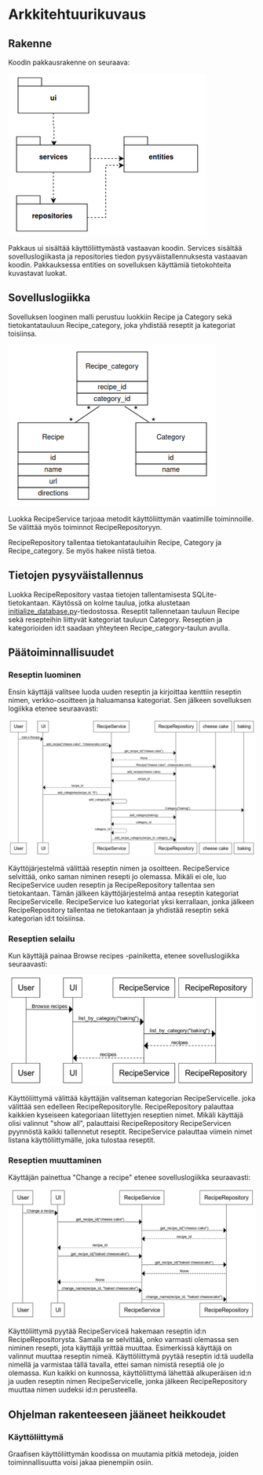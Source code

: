 # Arkkitehtuurikuvaus

## Rakenne

Koodin pakkausrakenne on seuraava:

![arkkitehtuuri-pakkaus](./kuvat/arkkitehtuuri-pakkaus.png)

Pakkaus ui sisältää käyttöliittymästä vastaavan koodin.
Services sisältää sovelluslogiikasta ja repositories tiedon pysyväistallennuksesta vastaavan koodin.
Pakkauksessa entities on sovelluksen käyttämiä tietokohteita kuvastavat luokat.

## Sovelluslogiikka

Sovelluksen looginen malli perustuu luokkiin Recipe ja Category
sekä tietokantatauluun Recipe_category, joka yhdistää reseptit ja kategoriat toisiinsa.

![arkkitehtuuri](./kuvat/arkkitehtuuri.png)

Luokka RecipeService tarjoaa metodit käyttöliittymän vaatimille toiminnoille.
Se välittää myös toiminnot RecipeRepositoryyn.

RecipeRepository tallentaa tietokantatauluihin Recipe, Category ja Recipe_category.
Se myös hakee niistä tietoa.

## Tietojen pysyväistallennus

Luokka RecipeRepository vastaa tietojen tallentamisesta SQLite-tietokantaan.
Käytössä on kolme taulua,
jotka alustetaan [initialize_database.py](https://github.com/annehavunen/ot-harjoitustyo/blob/master/src/initialize_database.py)-tiedostossa.
Reseptit tallennetaan tauluun Recipe sekä resepteihin liittyvät kategoriat tauluun Category.
Reseptien ja kategorioiden id:t saadaan yhteyteen Recipe_category-taulun avulla.

## Päätoiminnallisuudet

### Reseptin luominen

Ensin käyttäjä valitsee luoda uuden reseptin ja kirjoittaa kenttiin reseptin nimen, verkko-osoitteen ja haluamansa kategoriat.
Sen jälkeen sovelluksen logiikka etenee seuraavasti:

![sekvenssi-reseptin-lisaaminen](./kuvat/sekvenssi-reseptin-lisaaminen.png)

Käyttöjärjestelmä välittää reseptin nimen ja osoitteen.
RecipeService selvittää, onko saman niminen resepti jo olemassa.
Mikäli ei ole, luo RecipeService uuden reseptin ja RecipeRepository tallentaa sen tietokantaan.
Tämän jälkeen käyttöjärjestelmä antaa reseptin kategoriat RecipeServicelle.
RecipeService luo kategoriat yksi kerrallaan, jonka jälkeen
RecipeRepository tallentaa ne tietokantaan
ja yhdistää reseptin sekä kategorian id:t toisiinsa.

### Reseptien selailu

Kun käyttäjä painaa Browse recipes -painiketta, etenee sovelluslogiikka seuraavasti:

![sekvenssi-reseptien-selailu](./kuvat/sekvenssi-reseptien-selailu.png)

Käyttöliittymä välittää käyttäjän valitseman kategorian RecipeServicelle.
joka välittää sen edelleen RecipeRepositorylle.
RecipeRepository palauttaa kaikkien kyseiseen kategoriaan liitettyjen reseptien nimet.
Mikäli käyttäjä olisi valinnut "show all", palauttaisi RecipeRepository RecipeServicen pyynnöstä kaikki tallennetut reseptit.
RecipeService palauttaa viimein nimet listana käyttöliittymälle, joka tulostaa reseptit.

### Reseptien muuttaminen

Käyttäjän painettua "Change a recipe" etenee sovelluslogiikka seuraavasti:

![sekvenssi-reseptin-muuttaminen](./kuvat/sekvenssi-reseptin-muuttaminen.png)

Käyttöliittymä pyytää RecipeServiceä hakemaan reseptin id:n RecipeRepositorysta.
Samalla se selvittää, onko varmasti olemassa sen niminen resepti, jota käyttäjä yrittää muuttaa.
Esimerkissä käyttäjä on valinnut muuttaa reseptin nimeä.
Käyttöliittymä pyytää reseptin id:tä uudella nimellä ja varmistaa tällä tavalla, ettei saman nimistä reseptiä ole jo olemassa.
Kun kaikki on kunnossa, käyttöliittymä lähettää alkuperäisen id:n ja uuden reseptin nimen RecipeServicelle,
jonka jälkeen RecipeRepository muuttaa nimen uudeksi id:n perusteella.

## Ohjelman rakenteeseen jääneet heikkoudet

### Käyttöliittymä

Graafisen käyttöliittymän koodissa on muutamia pitkiä metodeja, joiden toiminnallisuutta voisi jakaa pienempiin osiin.
